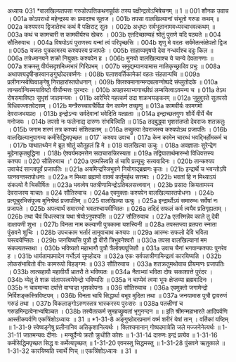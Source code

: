 अध्यायः 031
*वालखिल्यतपसा गरुडोत्पत्तिकथनपूर्वकं तस्य पक्षीन्द्रत्वेऽभिषेचनम् ॥ 1 ॥
001	शौनक उवाच ।
001a	कोऽपराधो महेन्द्रस्य कः प्रमादश्च सूतज ।
001b	तपसा वालखिल्यानां संभूतो गरुडः कथम् ॥
002a	कश्यपस्य द्विजातेश्च कथं वै पक्षिराट् सुतः ।
002b	अधृष्टः सर्वभूतानामवध्यस्चाभवत्कथम् ॥
003a	कथं च कामचारी स कामवीर्यश्च खेचरः ।
003b	एतदिच्छाम्यहं श्रोतुं पुराणे यदि पठ्यते ॥
004	सौतिरुवाच ।
004a	विषयोऽयं पुराणस्य यन्मां त्वं परिपृच्छसि ।
004b	शृणु मे वदतः सर्वमेतत्संक्षेपतो द्विज ॥
005a	यजतः पुत्रकामस्य कश्यपस्य प्रजापतेः ।
005b	साहाय्यमृषयो देवा गन्धर्वाश्च ददुः किल ॥
006a	तत्रेध्मानयने शक्रो नियुक्तः कश्यपेन ह ।
006b	मुनयो वालखिल्याश्च ये चान्ये देवतागणाः ॥
007a	शक्रस्तु वीर्यसदृशमिध्मभारं गिरिप्रभम् ।
007b	समुद्यम्यानयामास नातिकृच्छ्रादिव प्रभुः ॥
008a	अथापश्यदृषीन्ह्रस्वानङ्गुष्ठोदरवर्ष्मणः ।
008b	पलाशवर्तिकामेकां वहतः संहतान्पथि ॥
009a	प्रलीनान्स्वेष्विवाङ्गेषु निराहारांस्तपोधनान् ।
009b	क्लिश्यमानान्मन्दबलान्गोष्पदे संप्लुतोदके ॥
010a	तान्सर्वान्विस्मयाविष्टो वीर्योन्मत्तः पुरन्दरः ।
010b	अपहास्याभ्यगाच्छीघ्रं लम्बयित्वाऽवमन्य च ॥
011a	तेऽथ रोषसमाविष्टाः सुभृशं जातमन्यवः ।
011b	आरेभिरे महत्कर्म तदा शक्रभयङ्करम् ॥
012a	जुहुवुस्ते सुतपसो विधिवज्जातवेदसम् ।
012b	मन्त्रैरुच्चावचैर्विप्रा येन कामेन तच्छृणु ॥
013a	कामवीर्यः कामगमो देवराजभयप्रदः ।
013b	इन्द्रोऽन्यः सर्वदेवानां भवेदिति यतव्रताः ॥
014a	इन्द्राच्छतगुणः शौर्ये वीर्ये चैव मनोजवः ।
014b	तपसो नः फलेनाद्य दारुणः संभवित्विति ॥
015a	तद्बुद्ध्वा भृशसंतप्तो देवराजः शतक्रतुः ।
015b	जगाम शरणं तत्र कश्यपं संशितव्रतम् ॥
016a	तच्छ्रुत्वा देवराजस्य कश्यपोऽथ प्रजापतिः ।
016b	वालखिल्यानुपागम्य कर्मसिद्धिमपृच्छत ॥
017`	कश्यप उवाच ।
017a	केन कामेन चारब्धं भवद्भिर्होमकर्म च ।
017b	याथातथ्येन मे ब्रूत श्रोतुं कौतूहलं हि मे ॥
018	वालखिल्या ऊचुः ।
018a	अवज्ञाताः सुरेन्द्रेण मूढेनाकृतबुद्धिना ।
018b	ऐश्वर्यमदमत्तेन सदाचारान्निरस्यता ॥
019a	तद्विघातार्थमारम्भो विधिवत्तस्य कश्यप ॥
020	सौतिरुवाच ।'
020a	एवमस्त्विति तं चापि प्रत्यूचुः सत्यवादिनः ।
020b	तान्कश्यप उवाचेदं सान्त्वपूर्वं प्रजापतिः ॥
021a	अयमिन्द्रस्त्रिभुवने नियोगाद्ब्रह्मणः कृतः ।
021b	इन्द्रार्थे च भवन्तोऽपि यत्नवन्तस्तपोधनाः ॥
022a	न मिथ्या ब्रह्मणो वाक्यं कर्तुमर्हथ सत्तमाः ।
022b	भवतां हि न मिथ्याऽयं संकल्पो वै चिकीर्षितः ॥
023a	भवत्वेष पतत्रीणामिन्द्रोऽतिबलसत्त्ववान् ।
023b	प्रसादः क्रियतामस्य देवराजस्य याचतः ॥
024	सौतिरुवाच ।
024a	एवमुक्ताः कश्यपेन वालखिल्यास्तपोधनाः ।
024b	प्रत्यूचुरभिसंपूज्य मुनिश्रेष्ठं प्रजापतिम् ॥
025	वालखिल्या ऊचुः ।
025a	इन्द्रार्थोऽयं समारम्भः सर्वेषां नः प्रजापते ।
025b	अपत्यार्थं समारम्भो भवतश्चायमीप्सितः ॥
026a	तदिदं सफलं कर्म त्वयैव प्रतिगृह्यताम् ।
026b	तथा चैवं विधत्स्वात्र यथा श्रेयोऽनुपश्यसि ॥
027	सौतिरुवाच ।
027a	एतस्मिन्नेव काले तु देवी दाक्षायणी शुभा ।
027b	विनता नाम कल्याणी पुत्रकामा यशस्विनी ॥
028a	तपस्तप्त्वा व्रतपरा स्नाता पुंसवने शुचिः ।
028b	उपचक्राम भर्तारं तामुवाचाथ कश्यपः ॥
029a	आरम्भः सफलो देवि भविता यस्त्वयेप्सितः ।
029b	जनयिष्यसि पुत्रौ द्वौ वीरौ त्रिभुवनेश्वरौ ॥
030a	तपसा वालखिल्यानां मम संकल्पतस्तथा ।
030b	भविष्यतो महाभागौ पुत्रौ त्रैलोक्यपूजितौ ॥
031a	उवाच चैनां भगवान्कश्यपः पुनरेव ह ।
031b	धार्यतामप्रमादेन गर्भोऽयं सुमहोदयः ॥
032a	एकः सर्वपतत्रीणामिन्द्रत्वं कारयिष्यति ।
032b	लोकसंभावितो वीरः कामरूपो विहङ्गमः ॥
033	सौतिरुवाच ।
033a	शतक्रतुमथोवाच प्रीयमाणः प्रजापतिः ।
033b	त्वत्सहायौ महावीर्यौ भ्रातरौ ते भविष्यतः ॥
034a	नैताभ्यां भविता दोषः सकाशात्ते पुरंदर ।
034b	व्येतु ते शक्र संतापस्त्वमेवेन्द्रो भविष्यसि ॥
035a	न चाप्येवं त्वया भूयः क्षेप्तव्या ब्रह्मवादिनः ।
035b	न चावमान्या दर्पात्ते वाग्वज्रा भृशकोपनाः ॥
036	सौतिरुवाच ।
036a	एवमुक्तो जगामेन्द्रो निर्विशङ्कस्त्रिविष्टपम् ।
036b	विनता चापि सिद्धार्था बभूव मुदिता तथा ॥
037a	जनयामास पुत्रौ द्वावरुणं गरुडं तथा ।
037b	विकलाङ्गोऽरुणस्तत्र भास्करस्य पुरःसरः ॥
038a	पतत्त्रीणां च गरुडमिन्द्रत्वेनाभ्यषिञ्चत ।
038b	तस्यैतत्कर्म सुमहच्छ्रूयतां भृगुनन्दन ॥ ॥
इति श्रीमन्महाभारते आदिपर्वणि आस्तीकपर्वणि एकत्रिंशोऽध्यायः ॥ 31 ॥
*1-31-8 अङ्गुष्ठोदरप्रमाणं वर्ष्म शरीरं येषां तान् । वर्तिकां यष्टिम् ॥ 1-31-9 स्वेष्वङ्गेषु प्रलीनानिव अतिकृशानित्यर्थः । क्लिश्यमानान् गोष्पदमात्रेति जले मज्जनेनेत्यर्थः ॥ 1-31-11 जातमन्यवः दीनाः । मन्युर्दैन्ये क्रतौ क्रुधीति कोशः ॥ 1-31-14 दारुणः इन्द्रं प्रत्येव ॥ 1-31-16 कर्मसिद्धिमपृच्छत सिद्ध वः कर्मेत्यपृच्छत् ॥ 1-31-20 एवमस्तु सिद्धमस्तु ॥ 1-31-28 पुंसवने ऋतुकाले ॥ 1-31-32 कारयिष्यति स्वार्थे णिच् ॥ एकत्रिंशोऽध्यायः ॥ 31 ॥
